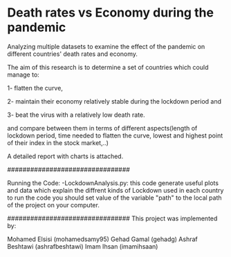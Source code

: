 # Death rates vs Economy during the pandemic
Analyzing multiple datasets to examine the effect of the pandemic on different countries' death rates and economy.

The aim of this research is to determine a set of countries which could manage to:

1- flatten the curve,

2- maintain their economy relatively stable during the lockdown period and

3- beat the virus with a relatively low death rate.

and compare between them in terms of different aspects(length of lockdown period, time needed to flatten the curve, lowest and highest point of their index in the stock market,..)

A detailed report with charts is attached.

################################

Running the Code:
-LockdownAnalysis.py: this code generate useful plots and data which explain the diffrent kinds of Lockdown used in each country
to run the code you should set value of the variable "path" to  the local path of the project on your computer.

################################
This project was implemented by:

Mohamed Elsisi (mohamedsamy95)
Gehad Gamal (gehadg)
Ashraf Beshtawi (ashrafbeshtawi)
Imam Ihsan (imamihsaan)
